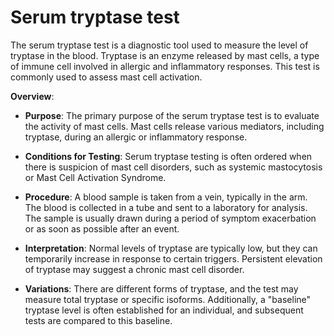 [//]: # (source: ?)
[//]: # (tags: tests)

# Serum tryptase test

The serum tryptase test is a diagnostic tool used to measure the level of tryptase in the blood. Tryptase is an enzyme released by mast cells, a type of immune cell involved in allergic and inflammatory responses. This test is commonly used to assess mast cell activation.

**Overview**:

* **Purpose**: The primary purpose of the serum tryptase test is to evaluate the activity of mast cells. Mast cells release various mediators, including tryptase, during an allergic or inflammatory response.

* **Conditions for Testing**: Serum tryptase testing is often ordered when there is suspicion of mast cell disorders, such as systemic mastocytosis or Mast Cell Activation Syndrome.

* **Procedure**: A blood sample is taken from a vein, typically in the arm. The blood is collected in a tube and sent to a laboratory for analysis. The sample is usually drawn during a period of symptom exacerbation or as soon as possible after an event.

* **Interpretation**: Normal levels of tryptase are typically low, but they can temporarily increase in response to certain triggers. Persistent elevation of tryptase may suggest a chronic mast cell disorder.

* **Variations**: There are different forms of tryptase, and the test may measure total tryptase or specific isoforms. Additionally, a "baseline" tryptase level is often established for an individual, and subsequent tests are compared to this baseline.

